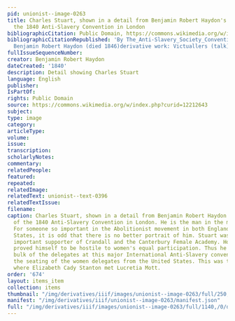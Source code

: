 ```yaml
---
pid: unionist--image-0263
title: Charles Stuart, shown in a detail from Benjamin Robert Haydon's depiction of
  the 1840 Anti-Slavery Convention in London
bibliographicCitation: Public Domain, https://commons.wikimedia.org/w/index.php?curid=12212643
bibliographicCitationRepublished: 'By The_Anti-Slavery_Society_Convention,_1840_by_Benjamin_Robert_Haydon.jpg:
  Benjamin Robert Haydon (died 1846)derivative work: Victuallers (talk) - The_Anti-Slavery_Society_Convention,_1840_by_Benjamin_Robert_Haydon.jpg,'
fullIssueSequenceNumber: 
creator: Benjamin Robert Haydon
dateCreated: '1840'
description: Detail showing Charles Stuart
language: English
publisher: 
IsPartOf: 
rights: Public Domain
source: https://commons.wikimedia.org/w/index.php?curid=12212643
subject: 
type: image
category: 
articleType: 
volume: 
issue: 
transcription: 
scholarlyNotes: 
commentary: 
relatedPeople: 
featured: 
repeated: 
relatedImage: 
relatedText: unionist--text-0396
relatedTextIssue: 
filename: 
caption: Charles Stuart, shown in a detail from Benjamin Robert Haydon's depiction
  of the 1840 Anti-Slavery Convention in London. He is the man in the middle here.
  For someone so important in the Abolitionist movement in both England and the United
  States, it is odd that there is no better portrait of him. Stuart was a particularly
  important supporter of Crandall and the Canterbury Female Academy. However, he later
  proved himself to be hostile to women's equal participation. Thus he was among the
  bulk of the delegates at this major International Anti-Slavery convention who refused
  the seating of the women delegates from the United States. This was the conference
  where Elizabeth Cady Stanton met Lucretia Mott.
order: '674'
layout: items_item
collection: items
thumbnail: "/img/derivatives/iiif/images/unionist--image-0263/full/250,/0/default.jpg"
manifest: "/img/derivatives/iiif/unionist--image-0263/manifest.json"
full: "/img/derivatives/iiif/images/unionist--image-0263/full/1140,/0/default.jpg"
---
```

